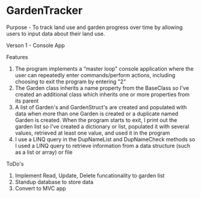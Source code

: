 # GardenTracker

Purpose - To track land use and garden progress over time by allowing users to input data about their land use.

Verson 1 - Console App	

Features
1. The program implements a “master loop” console application where the user can repeatedly enter commands/perform actions, including choosing to exit the program by entering "2"
2. The Garden class inherits a name property from the BaseClass so I've created an additional class which inherits one or more properties from its parent
3. A list of Garden's and GardenStruct's are created and populated with data when more than one Garden is created or a duplicate named Garden is created. When the program starts to exit, I print out the garden list so I've created a dictionary or list, populated it with several values, retrieved at least one value, and used it in the program
4. I use a LINQ query in the DupNameList and DupNameCheck methods so I used a LINQ query to retrieve information from a data structure (such as a list or array) or file

ToDo's
1. Implement Read, Update, Delete funcationality to garden list
2. Standup database to store data
3. Convert to MVC app


